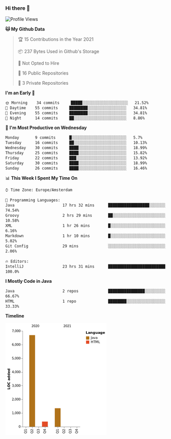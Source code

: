 ### Hi there 👋


<!--START_SECTION:waka-->
![Profile Views](http://img.shields.io/badge/Profile%20Views-1-blue)

**🐱 My Github Data** 

> 🏆 15 Contributions in the Year 2021
 > 
> 📦 237 Bytes Used in Github's Storage 
 > 
> 🚫 Not Opted to Hire
 > 
> 📜 16 Public Repositories 
 > 
> 🔑 3 Private Repositories  
 > 
**I'm an Early 🐤** 

```text
🌞 Morning    34 commits     █████░░░░░░░░░░░░░░░░░░░░   21.52% 
🌆 Daytime    55 commits     ████████░░░░░░░░░░░░░░░░░   34.81% 
🌃 Evening    55 commits     ████████░░░░░░░░░░░░░░░░░   34.81% 
🌙 Night      14 commits     ██░░░░░░░░░░░░░░░░░░░░░░░   8.86%

```
📅 **I'm Most Productive on Wednesday** 

```text
Monday       9 commits      █░░░░░░░░░░░░░░░░░░░░░░░░   5.7% 
Tuesday      16 commits     ██░░░░░░░░░░░░░░░░░░░░░░░   10.13% 
Wednesday    30 commits     ████░░░░░░░░░░░░░░░░░░░░░   18.99% 
Thursday     25 commits     ████░░░░░░░░░░░░░░░░░░░░░   15.82% 
Friday       22 commits     ███░░░░░░░░░░░░░░░░░░░░░░   13.92% 
Saturday     30 commits     ████░░░░░░░░░░░░░░░░░░░░░   18.99% 
Sunday       26 commits     ████░░░░░░░░░░░░░░░░░░░░░   16.46%

```


📊 **This Week I Spent My Time On** 

```text
⌚︎ Time Zone: Europe/Amsterdam

💬 Programming Languages: 
Java                     17 hrs 32 mins      ██████████████████░░░░░░░   74.54% 
Groovy                   2 hrs 29 mins       ██░░░░░░░░░░░░░░░░░░░░░░░   10.58% 
XML                      1 hr 26 mins        █░░░░░░░░░░░░░░░░░░░░░░░░   6.16% 
Markdown                 1 hr 10 mins        █░░░░░░░░░░░░░░░░░░░░░░░░   5.02% 
Git Config               29 mins             ░░░░░░░░░░░░░░░░░░░░░░░░░   2.06%

🔥 Editors: 
IntelliJ                 23 hrs 31 mins      █████████████████████████   100.0%

```

**I Mostly Code in Java** 

```text
Java                     2 repos             ████████████████░░░░░░░░░   66.67% 
HTML                     1 repo              ████████░░░░░░░░░░░░░░░░░   33.33%

```


**Timeline**

![Chart not found](https://raw.githubusercontent.com/powercasgamer/powercasgamer/master/charts/bar_graph.png) 


<!--END_SECTION:waka-->
